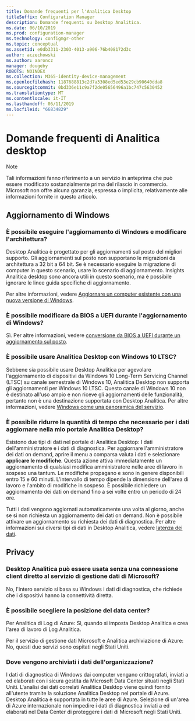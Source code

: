 ```yaml
---
title: Domande frequenti per l'Analitica Desktop
titleSuffix: Configuration Manager
description: Domande frequenti su Desktop Analitica.
ms.date: 06/10/2019
ms.prod: configuration-manager
ms.technology: configmgr-other
ms.topic: conceptual
ms.assetid: e0db3311-2303-4013-a906-76b408172d3c
author: aczechowski
ms.author: aaroncz
manager: dougeby
ROBOTS: NOINDEX
ms.collection: M365-identity-device-management
ms.openlocfilehash: 1187688813c2d7a3308ed5ed53e29cb90640dda8
ms.sourcegitcommit: 0bd336e11c9a7f2de05656496a1bc747c5630452
ms.translationtype: MT
ms.contentlocale: it-IT
ms.lasthandoff: 06/11/2019
ms.locfileid: "66834829"
---
```

# <a name="desktop-analytics-faq"></a>Domande frequenti di Analitica desktop

> [!Note]  
> Tali informazioni fanno riferimento a un servizio in anteprima che può essere modificato sostanzialmente prima del rilascio in commercio. Microsoft non offre alcuna garanzia, espressa o implicita, relativamente alle informazioni fornite in questo articolo.  

## <a name="windows-upgrade"></a>Aggiornamento di Windows

### <a name="can-i-upgrade-windows-and-change-architecture"></a>È possibile eseguire l'aggiornamento di Windows e modificare l'architettura?

Desktop Analitica è progettato per gli aggiornamenti sul posto del migliori supporto. Gli aggiornamenti sul posto non supportano le migrazioni da architettura a 32 bit a 64 bit. Se è necessario eseguire la migrazione di computer in questo scenario, usare lo scenario di aggiornamento. Insights Analitica desktop sono ancora utili in questo scenario, ma è possibile ignorare le linee guida specifiche di aggiornamento.

Per altre informazioni, vedere [Aggiornare un computer esistente con una nuova versione di Windows](/sccm/osd/deploy-use/refresh-an-existing-computer-with-a-new-version-of-windows).

### <a name="can-i-change-from-bios-to-uefi-when-upgrading-windows"></a>È possibile modificare da BIOS a UEFI durante l'aggiornamento di Windows?

Sì. Per altre informazioni, vedere [conversione da BIOS a UEFI durante un aggiornamento sul posto](/sccm/osd/deploy-use/task-sequence-steps-to-manage-bios-to-uefi-conversion#convert-from-bios-to-uefi-during-an-in-place-upgrade).

### <a name="can-i-use-desktop-analytics-with-windows-10-ltsc"></a>È possibile usare Analitica Desktop con Windows 10 LTSC?

Sebbene sia possibile usare Desktop Analitica per agevolare l'aggiornamento di dispositivi da Windows 10 Long-Term Servicing Channel (LTSC) su canale semestrale di Windows 10, Analitica Desktop non supporta gli aggiornamenti per Windows 10 LTSC. Questo canale di Windows 10 non è destinato all'uso ampio e non riceve gli aggiornamenti delle funzionalità, pertanto non è una destinazione supportata con Desktop Analitica. Per altre informazioni, vedere [Windows come una panoramica del servizio](https://docs.microsoft.com/windows/deployment/update/waas-overview#long-term-servicing-channel).

### <a name="can-i-reduce-the-amount-of-time-it-takes-for-data-to-refresh-in-my-desktop-analytics-portal"></a>È possibile ridurre la quantità di tempo che necessario per i dati aggiornare nella mio portale Analitica Desktop?

Esistono due tipi di dati nel portale di Analitica Desktop: I dati dell'amministratore e i dati di diagnostica. Per aggiornare l'amministratore dei dati on demand, aprire il menu a comparsa valuta i dati e selezionare **applicare le modifiche**. Questa azione attiva immediatamente un aggiornamento di qualsiasi modifica amministratore nelle aree di lavoro in sospeso una tantum. Le modifiche propagano e sono in genere disponibili entro 15 e 60 minuti. L'intervallo di tempo dipende la dimensione dell'area di lavoro e l'ambito di modifiche in sospeso. È possibile richiedere un aggiornamento dei dati on demand fino a sei volte entro un periodo di 24 ore. 

Tutti i dati vengono aggiornati automaticamente una volta al giorno, anche se si non richiesta un aggiornamento dei dati on demand. Non è possibile attivare un aggiornamento su richiesta dei dati di diagnostica. Per altre informazioni sui diversi tipi di dati in Desktop Analitica, vedere [latenza dei dati](/sccm/desktop-analytics/troubleshooting#data-latency).


## <a name="privacy"></a>Privacy

### <a name="can-desktop-analytics-be-used-without-a-direct-client-connection-to-the-microsoft-data-management-service"></a>Desktop Analitica può essere usata senza una connessione client diretto al servizio di gestione dati di Microsoft?

No, l'intero servizio si basa su Windows i dati di diagnostica, che richiede che i dispositivi hanno la connettività diretta.

### <a name="can-i-choose-the-data-center-location"></a>È possibile scegliere la posizione del data center?

Per Analitica di Log di Azure: Sì, quando si imposta Desktop Analitica e crea l'area di lavoro di Log Analitica.

Per il servizio di gestione dati Microsoft e Analitica archiviazione di Azure: No, questi due servizi sono ospitati negli Stati Uniti.

### <a name="where-is-my-organizations-data-stored"></a>Dove vengono archiviati i dati dell'organizzazione?

I dati di diagnostica di Windows dai computer vengano crittografati, inviati a ed elaborati con i sicura gestita da Microsoft Data Center situati negli Stati Uniti. L'analisi dei dati correlati Analitica Desktop viene quindi fornito all'utente tramite la soluzione Analitica Desktop nel portale di Azure. Desktop Analitica è supportata in tutte le aree di Azure. Selezione di un'area di Azure internazionale non impedire i dati di diagnostica inviati a ed elaborati nel Data Center di proteggere i dati di Microsoft negli Stati Uniti.

